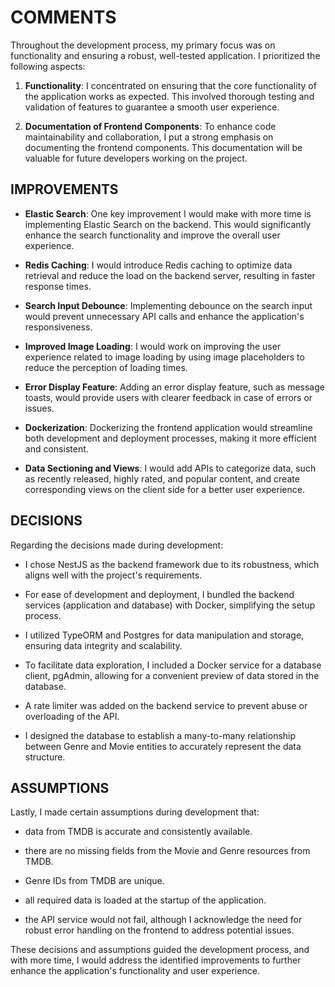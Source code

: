 # COMMENTS

Throughout the development process, my primary focus was on functionality and ensuring a robust, well-tested application. I prioritized the following aspects:

1. **Functionality**: I concentrated on ensuring that the core functionality of the application works as expected. This involved thorough testing and validation of features to guarantee a smooth user experience.

2. **Documentation of Frontend Components**: To enhance code maintainability and collaboration, I put a strong emphasis on documenting the frontend components. This documentation will be valuable for future developers working on the project.

## IMPROVEMENTS

- **Elastic Search**: One key improvement I would make with more time is implementing Elastic Search on the backend. This would significantly enhance the search functionality and improve the overall user experience.

- **Redis Caching**: I would introduce Redis caching to optimize data retrieval and reduce the load on the backend server, resulting in faster response times.

- **Search Input Debounce**: Implementing debounce on the search input would prevent unnecessary API calls and enhance the application's responsiveness.

- **Improved Image Loading**: I would work on improving the user experience related to image loading by using image placeholders to reduce the perception of loading times.

- **Error Display Feature**: Adding an error display feature, such as message toasts, would provide users with clearer feedback in case of errors or issues.

- **Dockerization**: Dockerizing the frontend application would streamline both development and deployment processes, making it more efficient and consistent.

- **Data Sectioning and Views**: I would add APIs to categorize data, such as recently released, highly rated, and popular content, and create corresponding views on the client side for a better user experience.

## DECISIONS

Regarding the decisions made during development:

- I chose NestJS as the backend framework due to its robustness, which aligns well with the project's requirements.

- For ease of development and deployment, I bundled the backend services (application and database) with Docker, simplifying the setup process.

- I utilized TypeORM and Postgres for data manipulation and storage, ensuring data integrity and scalability.

- To facilitate data exploration, I included a Docker service for a database client, pgAdmin, allowing for a convenient preview of data stored in the database.

- A rate limiter was added on the backend service to prevent abuse or overloading of the API.

- I designed the database to establish a many-to-many relationship between Genre and Movie entities to accurately represent the data structure.

## ASSUMPTIONS

Lastly, I made certain assumptions during development that:

- data from TMDB is accurate and consistently available.

- there are no missing fields from the Movie and Genre resources from TMDB.

- Genre IDs from TMDB are unique.

- all required data is loaded at the startup of the application.

- the API service would not fail, although I acknowledge the need for robust error handling on the frontend to address potential issues.

These decisions and assumptions guided the development process, and with more time, I would address the identified improvements to further enhance the application's functionality and user experience.
